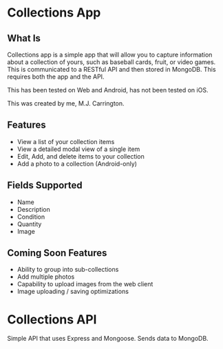 # Collections App

## What Is

Collections app is a simple app that will allow you to capture information about a collection of yours, such as baseball cards, fruit, or video games. This is communicated to a RESTful API and then stored in MongoDB. This requires both the app and the API.

This has been tested on Web and Android, has not been tested on iOS.

This was created by me, M.J. Carrington.

## Features
- View a list of your collection items
- View a detailed modal view of a single item
- Edit, Add, and delete items to your collection
- Add a photo to a collection (Android-only)

## Fields Supported
- Name
- Description
- Condition
- Quantity
- Image

## Coming Soon Features
- Ability to group into sub-collections
- Add multiple photos
- Capability to upload images from the web client
- Image uploading / saving optimizations

# Collections API
Simple API that uses Express and Mongoose. Sends data to MongoDB.